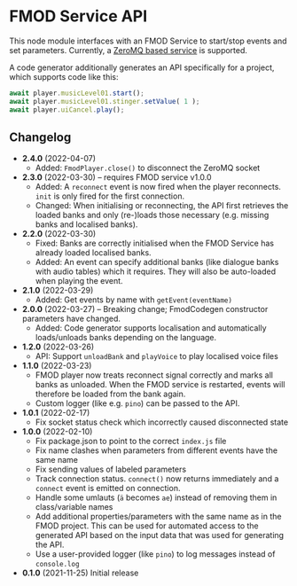 # FMOD Service API

This node module interfaces with an FMOD Service to start/stop events and set parameters. Currently,
a [ZeroMQ based service][service] is supported.

A code generator additionally generates an API specifically for a project, which supports code like this:

```ts
await player.musicLevel01.start();
await player.musicLevel01.stinger.setValue( 1 );
await player.uiCancel.play();
```

[service]: https://github.com/Granjow/fmod-service

## Changelog

* **2.4.0** (2022-04-07)
  * Added: `FmodPlayer.close()` to disconnect the ZeroMQ socket
* **2.3.0** (2022-03-30) – requires FMOD service v1.0.0
  * Added: A `reconnect` event is now fired when the player reconnects. `init` is only fired for the first connection.
  * Changed: When initialising or reconnecting, the API first retrieves the loaded banks and only (re-)loads
    those necessary (e.g. missing banks and localised banks).
* **2.2.0** (2022-03-30)
  * Fixed: Banks are correctly initialised when the FMOD Service has already loaded localised banks.
  * Added: An event can specify additional banks (like dialogue banks with audio tables) which it requires.
    They will also be auto-loaded when playing the event.
* **2.1.0** (2022-03-29)
  * Added: Get events by name with `getEvent(eventName)`
* **2.0.0** (2022-03-27) – Breaking change; FmodCodegen constructor parameters have changed.
  * Added: Code generator supports localisation and automatically loads/unloads banks depending on the language.
* **1.2.0** (2022-03-26)
  * API: Support `unloadBank` and `playVoice` to play localised voice files
* **1.1.0** (2022-03-23)
  * FMOD player now treats reconnect signal correctly and marks all banks as unloaded.
    When the FMOD service is restarted, events will therefore be loaded from the bank again.
  * Custom logger (like e.g. `pino`) can be passed to the API.
* **1.0.1** (2022-02-17)
  * Fix socket status check which incorrectly caused disconnected state
* **1.0.0** (2022-02-10)
  * Fix package.json to point to the correct `index.js` file
  * Fix name clashes when parameters from different events have the same name
  * Fix sending values of labeled parameters
  * Track connection status. `connect()` now returns immediately and a `connect` event is emitted on connection.
  * Handle some umlauts (`ä` becomes `ae`) instead of removing them in class/variable names
  * Add additional properties/parameters with the same name as in the FMOD project.
    This can be used for automated access to the generated API based on the input data that was used
    for generating the API.
  * Use a user-provided logger (like `pino`) to log messages instead of `console.log`
* **0.1.0** (2021-11-25) Initial release
